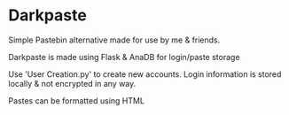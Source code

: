 # Darkpaste
Simple Pastebin alternative made for use by me & friends.

Darkpaste is made using Flask & AnaDB for login/paste storage

Use 'User Creation.py' to create new accounts. Login information is stored locally & not encrypted in any way.

Pastes can be formatted using HTML

